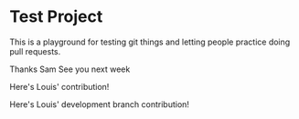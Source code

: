 # Test Project

This is a playground for testing git things and letting people practice doing pull requests.



Thanks Sam
See you next week



Here's Louis' contribution!

Here's Louis' development branch contribution!